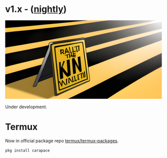 # v1.x - ([nightly](../install/selfupdate.md))

![](./v1.x/banner.png)

Under development.

# Termux

Now in official package repo [termux/termux-packages](https://github.com/termux/termux-packages).

```sh
pkg install carapace
```
